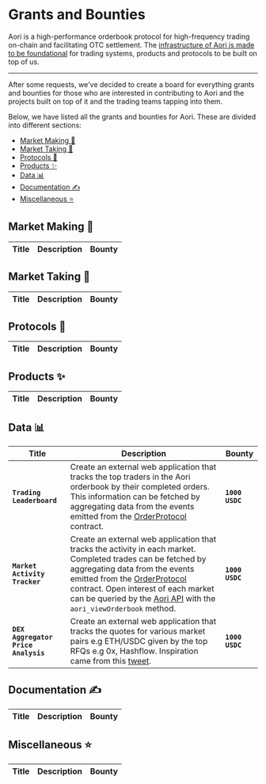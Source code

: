 # Grants and Bounties

Aori is a high-performance orderbook protocol for high-frequency trading on-chain and facilitating OTC settlement. The [infrastructure of Aori is made to be foundational](https://aori-io.notion.site/Order-A-Litepaper-62f809b5c25c4798ad2c1d48d883e7bd) for trading systems, products and protocols to be built on top of us.

---

After some requests, we've decided to create a board for everything grants and bounties for those who are interested in contributing to Aori and the projects built on top of it and the trading teams tapping into them.

Below, we have listed all the grants and bounties for Aori. These are divided into different sections:
- [Market Making 🌊](#market-making-)
- [Market Taking 💱](#market-taking-)
- [Protocols 🔌](#protocols-)
- [Products ✨](#products-)
- [Data 📊](#data-)
- [Documentation ✍️](#documentation-)
- [Miscellaneous ⭐](#miscellaneous-)

## Market Making 🌊
|Title|Description|Bounty|
|--|--|--|




## Market Taking 💱
|Title|Description|Bounty|
|--|--|--|

## Protocols 🔌
|Title|Description|Bounty|
|--|--|--|

## Products ✨
|Title|Description|Bounty|
|--|--|--|

## Data 📊

|Title|Description|Bounty|
|-|-|-|
|**`Trading Leaderboard`**| Create an external web application that tracks the top traders in the Aori orderbook by their completed orders. This information can be fetched by aggregating data from the events emitted from the [OrderProtocol](https://goerli.etherscan.io/address/0xea2b4e7f02b859305093f9f4778a19d66ca176d5) contract. |**`1000 USDC`**|
|**`Market Activity Tracker`**| Create an external web application that tracks the activity in each market. Completed trades can be fetched by aggregating data from the events emitted from the [OrderProtocol](https://goerli.etherscan.io/address/0xea2b4e7f02b859305093f9f4778a19d66ca176d5) contract. Open interest of each market can be queried by the [Aori API](https://www.aori.io/developers/api/orderbooks) with the `aori_viewOrderbook` method. |**`1000 USDC`**|
|**`DEX Aggregator Price Analysis`**| Create an external web application that tracks the quotes for various market pairs e.g ETH/USDC given by the top RFQs e.g 0x, Hashflow. Inspiration came from this [tweet](https://twitter.com/0xTaker/status/1658470128676380672).|**`1000 USDC`**|


## Documentation ✍️
|Title|Description|Bounty|
|--|--|--|

## Miscellaneous ⭐
|Title|Description|Bounty|
|--|--|--|
